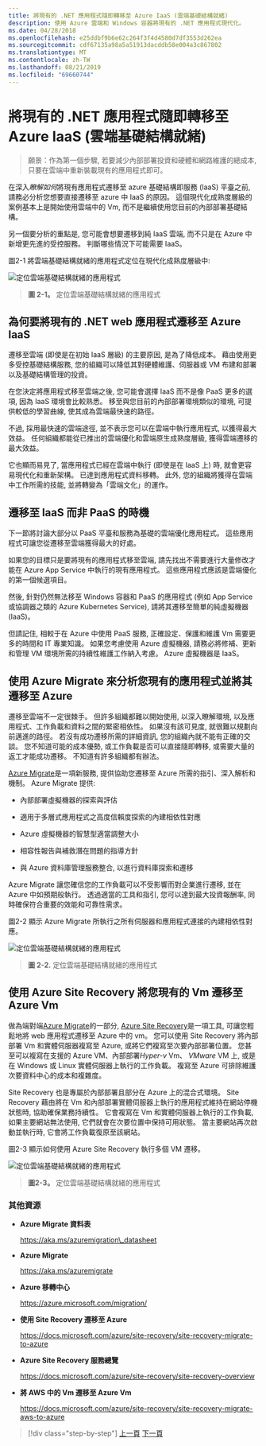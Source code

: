```yaml
---
title: 將現有的 .NET 應用程式隨即轉移至 Azure IaaS (雲端基礎結構就緒)
description: 使用 Azure 雲端和 Windows 容器將現有的 .NET 應用程式現代化。
ms.date: 04/28/2018
ms.openlocfilehash: e25ddbf9b6e62c264f3f4d4580d7df3553d262ea
ms.sourcegitcommit: cdf67135a98a5a51913dacddb58e004a3c867802
ms.translationtype: MT
ms.contentlocale: zh-TW
ms.lasthandoff: 08/21/2019
ms.locfileid: "69660744"
---
```

# <a name="lift-and-shift-existing-net-apps-to-azure-iaas-cloud-infrastructure-ready"></a>將現有的 .NET 應用程式隨即轉移至 Azure IaaS (雲端基礎結構就緒)

> 願景：作為第一個步驟, 若要減少內部部署投資和硬體和網路維護的總成本, 只要在雲端中重新裝載現有的應用程式即可。

在深入*瞭解如何*將現有應用程式遷移至 azure 基礎結構即服務 (IaaS) 平臺之前, 請務必分析您想要直接遷移至 azure 中 IaaS 的原因。 這個現代化成熟度層級的案例基本上是開始使用雲端中的 Vm, 而不是繼續使用您目前的內部部署基礎結構。

另一個要分析的重點是, 您可能會想要遷移到純 IaaS 雲端, 而不只是在 Azure 中新增更先進的受控服務。 判斷哪些情況下可能需要 IaaS。

圖2-1 將雲端基礎結構就緒的應用程式定位在現代化成熟度層級中:

![定位雲端基礎結構就緒的應用程式](./media/image2-1.png)

> **圖 2-1。** 定位雲端基礎結構就緒的應用程式

## <a name="why-migrate-existing-net-web-applications-to-azure-iaas"></a>為何要將現有的 .NET web 應用程式遷移至 Azure IaaS

遷移至雲端 (即使是在初始 IaaS 層級) 的主要原因, 是為了降低成本。 藉由使用更多受控基礎結構服務, 您的組織可以降低其對硬體維護、伺服器或 VM 布建和部署以及基礎結構管理的投資。

在您決定將應用程式移至雲端之後, 您可能會選擇 IaaS 而不是像 PaaS 更多的選項, 因為 IaaS 環境會比較熟悉。 移至與您目前的內部部署環境類似的環境, 可提供較低的學習曲線, 使其成為雲端最快速的路徑。

不過, 採用最快速的雲端途徑, 並不表示您可以在雲端中執行應用程式, 以獲得最大效益。 任何組織都能從已推出的雲端優化和雲端原生成熟度層級, 獲得雲端遷移的最大效益。

它也顯而易見了, 當應用程式已經在雲端中執行 (即使是在 IaaS 上) 時, 就會更容易現代化和重新架構。 已達到應用程式資料移轉。 此外, 您的組織將獲得在雲端中工作所需的技能, 並將轉變為「雲端文化」的運作。

## <a name="when-to-migrate-to-iaas-instead-of-to-paas"></a>遷移至 IaaS 而非 PaaS 的時機

下一節將討論大部分以 PaaS 平臺和服務為基礎的雲端優化應用程式。 這些應用程式可讓您從遷移至雲端獲得最大的好處。 

如果您的目標只是要將現有的應用程式移至雲端, 請先找出不需要進行大量修改才能在 Azure App Service 中執行的現有應用程式。 這些應用程式應該是雲端優化的第一個候選項目。 

然後, 針對仍然無法移至 Windows 容器和 PaaS 的應用程式 (例如 App Service 或協調器之類的 Azure Kubernetes Service), 請將其遷移至簡單的純虛擬機器 (IaaS)。 

但請記住, 相較于在 Azure 中使用 PaaS 服務, 正確設定、保護和維護 Vm 需要更多的時間和 IT 專業知識。 如果您考慮使用 Azure 虛擬機器, 請務必將修補、更新和管理 VM 環境所需的持續性維護工作納入考慮。 Azure 虛擬機器是 IaaS。

## <a name="use-azure-migrate-to-analyze-and-migrate-your-existing-applications-to-azure"></a>使用 Azure Migrate 來分析您現有的應用程式並將其遷移至 Azure

遷移至雲端不一定很棘手。 但許多組織都難以開始使用, 以深入瞭解環境, 以及應用程式、工作負載和資料之間的緊密相依性。 如果沒有該可見度, 就很難以規劃向前邁進的路徑。 若沒有成功遷移所需的詳細資訊, 您的組織內就不能有正確的交談。 您不知道可能的成本優勢, 或工作負載是否可以直接隨即轉移, 或需要大量的返工才能成功遷移。 不知道有許多組織都有辦法。

[Azure Migrate](https://aka.ms/azuremigrate)是一項新服務, 提供協助您遷移至 Azure 所需的指引、深入解析和機制。 Azure Migrate 提供:

- 內部部署虛擬機器的探索與評估

- 適用于多層式應用程式之高度信賴度探索的內建相依性對應

- Azure 虛擬機器的智慧型適當調整大小

- 相容性報告與補救潛在問題的指導方針

- 與 Azure 資料庫管理服務整合, 以進行資料庫探索和遷移

Azure Migrate 讓您確信您的工作負載可以不受影響而對企業進行遷移, 並在 Azure 中如預期般執行。 透過適當的工具和指引, 您可以達到最大投資報酬率, 同時確保符合重要的效能和可靠性需求。

圖2-2 顯示 Azure Migrate 所執行之所有伺服器和應用程式連接的內建相依性對應。

![定位雲端基礎結構就緒的應用程式](./media/image2-2.png)

> **圖 2-2.** 定位雲端基礎結構就緒的應用程式

## <a name="use-azure-site-recovery-to-migrate-your-existing-vms-to-azure-vms"></a>使用 Azure Site Recovery 將您現有的 Vm 遷移至 Azure Vm

做為端對端[Azure Migrate](https://aka.ms/azuremigrate)的一部分, [Azure Site Recovery](https://docs.microsoft.com/azure/site-recovery/site-recovery-overview)是一項工具, 可讓您輕鬆地將 web 應用程式遷移至 Azure 中的 vm。 您可以使用 Site Recovery 將內部部署 Vm 和實體伺服器複寫至 Azure, 或將它們複寫至次要內部部署位置。 您甚至可以複寫在支援的 Azure VM、內部部署*Hyper-v* Vm、 *VMware* VM 上, 或是在 Windows 或 Linux 實體伺服器上執行的工作負載。 複寫至 Azure 可排除維護次要資料中心的成本和複雜度。

Site Recovery 也是專屬於內部部署且部分在 Azure 上的混合式環境。 Site Recovery 藉由將在 Vm 和內部部署實體伺服器上執行的應用程式維持在網站停機狀態時, 協助確保業務持續性。 它會複寫在 Vm 和實體伺服器上執行的工作負載, 如果主要網站無法使用, 它們就會在次要位置中保持可用狀態。 當主要網站再次啟動並執行時, 它會將工作負載復原至該網站。

圖2-3 顯示如何使用 Azure Site Recovery 執行多個 VM 遷移。

![定位雲端基礎結構就緒的應用程式](./media/image2-3.png)

> **圖2-3。** 定位雲端基礎結構就緒的應用程式

### <a name="additional-resources"></a>其他資源

- **Azure Migrate 資料表**

    <https://aka.ms/azuremigration\_datasheet>

- **Azure Migrate**

    <https://aka.ms/azuremigrate>

- **Azure 移轉中心**

    <https://azure.microsoft.com/migration/>

- **使用 Site Recovery 遷移至 Azure**

    <https://docs.microsoft.com/azure/site-recovery/site-recovery-migrate-to-azure>

- **Azure Site Recovery 服務總覽**

    <https://docs.microsoft.com/azure/site-recovery/site-recovery-overview>

- **將 AWS 中的 Vm 遷移至 Azure Vm**

    <https://docs.microsoft.com/azure/site-recovery/site-recovery-migrate-aws-to-azure>

>[!div class="step-by-step"]
>[上一頁](index.md)
>[下一頁](migrate-your-relational-databases-to-azure.md) <!-- Next Chapter -->
